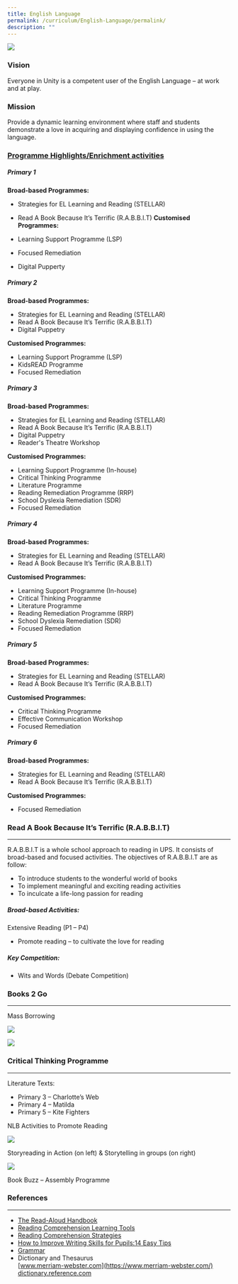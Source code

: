 ```yaml
---
title: English Language
permalink: /curriculum/English-Language/permalink/
description: ""
---
```

![](/images/Curriculum/2023/EL/Picture1.png)
### **Vision**
Everyone in Unity is a competent user of the English Language – at work and at play.

### **Mission**
Provide a dynamic learning environment where staff and students demonstrate a love in acquiring and displaying confidence in using the language.

### **<u>Programme Highlights/Enrichment activities</u>**


##### **Primary 1**

**Broad-based Programmes:**

*   Strategies for EL Learning and Reading (STELLAR)
*   Read A Book Because It’s Terrific (R.A.B.B.I.T)
**Customised Programmes:**

*   Learning Support Programme (LSP)
*   Focused Remediation
*   Digital Pupperty

##### **Primary 2**

**Broad-based Programmes:**

*   Strategies for EL Learning and Reading (STELLAR)
*   Read A Book Because It’s Terrific (R.A.B.B.I.T)
*   Digital Puppetry

**Customised Programmes:**

*   Learning Support Programme (LSP)
*   KidsREAD Programme
*   Focused Remediation

##### **Primary 3** 

**Broad-based Programmes:**

*   Strategies for EL Learning and Reading (STELLAR)
*   Read A Book Because It’s Terrific (R.A.B.B.I.T)
*   Digital Puppetry
*   Reader's Theatre Workshop

**Customised Programmes:**

*   Learning Support Programme (In-house)
*   Critical Thinking Programme
*   Literature Programme
*   Reading Remediation Programme (RRP)
*   School Dyslexia Remediation (SDR)
*   Focused Remediation

##### **Primary 4**
**Broad-based Programmes:**

*   Strategies for EL Learning and Reading (STELLAR)
*   Read A Book Because It’s Terrific (R.A.B.B.I.T)

**Customised Programmes:**

*   Learning Support Programme (In-house)
*   Critical Thinking Programme
*   Literature Programme
*   Reading Remediation Programme (RRP)
*   School Dyslexia Remediation (SDR)
*   Focused Remediation

##### **Primary 5**

**Broad-based Programmes:**

*   Strategies for EL Learning and Reading (STELLAR)
*   Read A Book Because It’s Terrific (R.A.B.B.I.T)

**Customised Programmes:**

*   Critical Thinking Programme
*   Effective Communication Workshop
*   Focused Remediation

##### **Primary 6**

**Broad-based Programmes:**

*   Strategies for EL Learning and Reading (STELLAR)
*   Read A Book Because It’s Terrific (R.A.B.B.I.T)

**Customised Programmes:**

*   Focused Remediation

### **Read A Book Because It’s Terrific (R.A.B.B.I.T)**
---
R.A.B.B.I.T is a whole school approach to reading in UPS. It consists of broad-based and focused activities. The objectives of R.A.B.B.I.T are as follow:

*   To introduce students to the wonderful world of books
*   To implement meaningful and exciting reading activities
*   To inculcate a life-long passion for reading

##### **Broad-based Activities:**

Extensive Reading (P1 – P4)

*   Promote reading – to cultivate the love for reading

##### **Key Competition:**
*  Wits and Words (Debate Competition)

### **Books 2 Go**
----------

Mass Borrowing

![](/images/English.png)

![](/images/English3.png)

### **Critical Thinking Programme**
------------------------------------------

Literature Texts:

*   Primary 3 – Charlotte’s Web
*   Primary 4 – Matilda
*   Primary 5 – Kite Fighters

NLB Activities to Promote Reading

![](/images/English4.png)

Storyreading in Action (on left) & Storytelling in groups (on right)

![](/images/English5.png)

Book Buzz – Assembly Programme

### **References**
----------
*   [The Read-Aloud Handbook](https://www.scholastic.com/parents/family-life/parent-hacks/read-aloud-handbook.html)
*   [Reading Comprehension Learning Tools](https://www.time4learning.com/readingpyramid/comprehension.htm)
*   [Reading Comprehension Strategies](https://reading.ecb.org/teacher/)
*   [How to Improve Writing Skills for Pupils:14 Easy Tips](https://www.oxfordlearning.com/improve-kids-writing-skills/)
*   [Grammar](http://grammar.yourdictionary.com/sentences/20-Rules-of-subject-verb-agreement.html)
*   Dictionary and Thesaurus
    <br>[www.merriam-webster.com](https://www.merriam-webster.com/)<br>[dictionary.reference.com](http://www.dictionary.reference.com/)